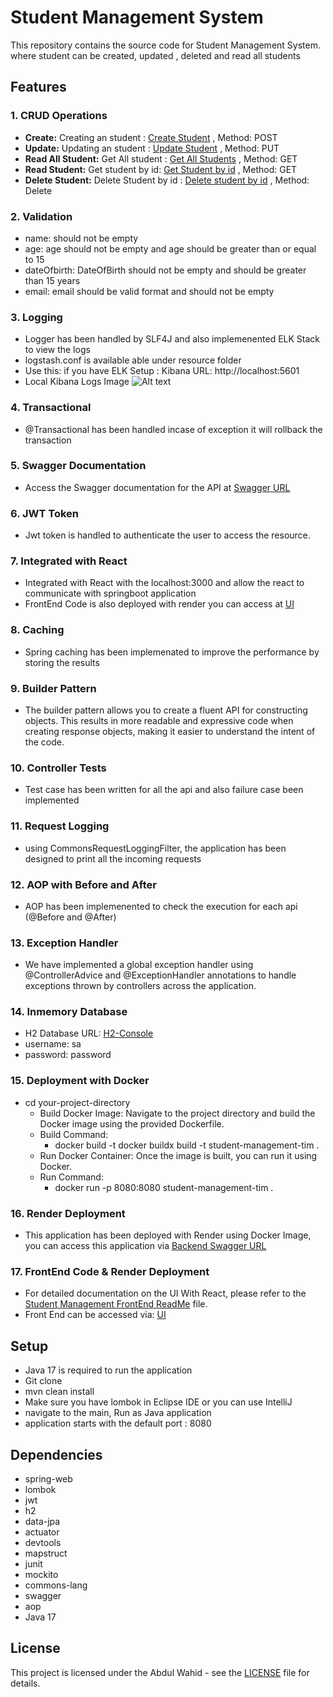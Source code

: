 # Student Management System

This repository contains the source code for Student Management System. where student can be created, updated , deleted and read all students

## Features

### 1. CRUD Operations

- **Create:** Creating an student : [Create Student](http://localhost:8080/api/students) , Method: POST
- **Update:** Updating an student : [Update Student](http://localhost:8080/api/students/1) , Method: PUT
- **Read All Student:** Get All student : [Get All Students](http://localhost:8080/api/students) , Method: GET
- **Read Student:** Get student by id: [Get Student by id](http://localhost:8080/api/students/1) , Method: GET
- **Delete Student:** Delete Student by id : [Delete student by id](http://localhost:8080/api/students/1) , Method: Delete 

### 2. Validation

- name: should not be empty
- age: age should not be empty and age should be greater than or equal to 15 
- dateOfbirth: DateOfBirth should not be empty and should be greater than 15 years
- email: email should be valid format and should not be empty

### 3. Logging

- Logger has been handled by SLF4J and also implemenented ELK Stack to view the logs
- logstash.conf is available able under resource folder
- Use this: if you have ELK Setup : Kibana URL: http://localhost:5601
- Local Kibana Logs Image ![Alt text](https://github-production-user-asset-6210df.s3.amazonaws.com/61117499/313422562-44b4712a-5e44-435e-99cc-5dd1be71d6ef.png?X-Amz-Algorithm=AWS4-HMAC-SHA256&X-Amz-Credential=AKIAVCODYLSA53PQK4ZA%2F20240316%2Fus-east-1%2Fs3%2Faws4_request&X-Amz-Date=20240316T180519Z&X-Amz-Expires=300&X-Amz-Signature=3795d5f81df33eff92acadc12da26cd69f592fdd7d7ca052fb125af047790335&X-Amz-SignedHeaders=host&actor_id=61117499&key_id=0&repo_id=764009502)

### 4. Transactional

- @Transactional has been handled incase of exception it will rollback the transaction

### 5. Swagger Documentation

- Access the Swagger documentation for the API at [Swagger URL](https://student-management-system-tim.onrender.com/api/swagger-ui/index.html)

### 6. JWT Token

- Jwt token is handled to authenticate the user to access the resource.

### 7. Integrated with React

- Integrated with React with the localhost:3000 and allow the react to communicate with springboot application
- FrontEnd Code is also deployed with render you can access at [UI](https://student-management-tim-ui.onrender.com)

### 8. Caching

- Spring caching has been implemenated to improve the performance by storing the results

### 9. Builder Pattern

- The builder pattern allows you to create a fluent API for constructing objects. This results in more readable 
and expressive code when creating response objects, making it easier to understand the intent of the code.

### 10. Controller Tests

- Test case has been written for all the api and also failure case been implemented

### 11. Request Logging

- using CommonsRequestLoggingFilter, the application has been designed to print all the incoming requests

### 12. AOP with Before and After

- AOP has been implemenented to check the execution for each api (@Before and @After)

### 13. Exception Handler

- We have implemented a global exception handler using @ControllerAdvice and @ExceptionHandler annotations to handle exceptions thrown by controllers across the application.

### 14. Inmemory Database

- H2 Database URL: [H2-Console](https://student-management-system-tim.onrender.com/api/h2-console) 
- username: sa
- password: password

### 15. Deployment with Docker

- cd your-project-directory
  - Build Docker Image: Navigate to the project directory and build the Docker image using the provided Dockerfile. <br>
  - Build Command: 
    - docker build -t docker buildx build -t student-management-tim .
  - Run Docker Container: Once the image is built, you can run it using Docker.<br>
  - Run Command:
    - docker run -p 8080:8080 student-management-tim .

### 16. Render Deployment
- This application has been deployed with Render using Docker Image, you can access this application via [Backend Swagger URL](https://student-management-system-tim.onrender.com/api/swagger-ui/index.html)

### 17. FrontEnd Code & Render Deployment
- For detailed documentation on the UI With React, please refer to the [Student Management FrontEnd ReadMe](https://github.com/abdulwhd964/student-management-tim-UI/blob/main/README.md) file.
- Front End can be accessed via: [UI](https://student-management-tim-ui.onrender.com)

## Setup

- Java 17 is required to run the application
- Git clone
- mvn clean install
- Make sure you have lombok in Eclipse IDE or you can use IntelliJ
- navigate to the main, Run as Java application
- application starts with the default port : 8080

## Dependencies

- spring-web
- lombok
- jwt
- h2
- data-jpa
- actuator
- devtools
- mapstruct
- junit
- mockito
- commons-lang
- swagger
- aop
- Java 17


## License

This project is licensed under the Abdul Wahid - see the [LICENSE](LICENSE) file for details.
